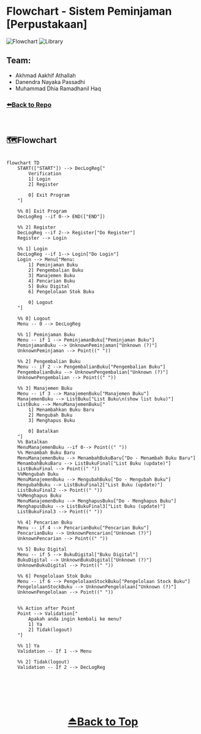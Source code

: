 <div id="top"></div>

# Flowchart - Sistem Peminjaman [Perpustakaan] 

![Flowchart](https://img.shields.io/badge/Flowchart-f83684?style=flat-square) ![Library](https://img.shields.io/badge/Library-blue?style=flat-square)

## Team:
- Akhmad Aakhif Athallah
- Danendra Nayaka Passadhi
- Muhammad Dhia Ramadhanil Haq

### [⬅️Back to Repo](https://github.com/Khip01/Project-Sistem-Peminjaman)

<br>

## 🗺️Flowchart

```mermaid

flowchart TD
    START(["START"]) --> DecLogReg["
        Verification
        1] Login
        2] Register

        0] Exit Program
    "]

    %% 0] Exit Program
    DecLogReg --if 0--> END(["END"])

    %% 2] Register
    DecLogReg --if 2--> Register["Do Register"]
    Register --> Login

    %% 1] Login
    DecLogReg --if 1--> Login["Do Login"]
    Login --> Menu["Menu:
        1] Peminjaman Buku
        2] Pengembalian Buku
        3] Manajemen Buku
        4] Pencarian Buku
        5] Buku Digital
        6] Pengelolaan Stok Buku

        0] Logout
    "]

    %% 0] Logout
    Menu -- 0 --> DecLogReg

    %% 1] Peminjaman Buku
    Menu -- if 1 --> PeminjamanBuku["Peminjaman Buku"]
    PeminjamanBuku --> UnknownPeminjaman["Unknown (?)"]
    UnknownPeminjaman --> Point((" "))

    %% 2] Pengembalian Buku
    Menu -- if 2 --> PengembalianBuku["Pengembalian Buku"]
    PengembalianBuku --> UnknownPengembalian["Unknown (?)"]
    UnknownPengembalian --> Point((" "))

    %% 3] Manajemen Buku
    Menu -- if 3 --> ManajemenBuku["Manajemen Buku"]
    ManajemenBuku --> ListBuku["List Buku\n(show list buku)"]
    ListBuku --> MenuManajemenBuku["
        1] Menambahkan Buku Baru
        2] Mengubah Buku
        3] Menghapus Buku

        0] Batalkan
    "]
    %% Batalkan
    MenuManajemenBuku --if 0--> Point((" "))
    %% Menambah Buku Baru
    MenuManajemenBuku --> MenambahBukuBaru["Do - Menambah Buku Baru"]
    MenambahBukuBaru --> ListBukuFinal["List Buku (update)"]
    ListBukuFinal --> Point((" "))
    %%Mengubah Buku
    MenuManajemenBuku --> MengubahBuku["Do - Mengubah Buku"]
    MengubahBuku --> ListBukuFinal2["List Buku (update)"]
    ListBukuFinal2 --> Point((" "))
    %%Menghapus Buku
    MenuManajemenBuku --> MenghapusBuku["Do - Menghapus Buku"]
    MenghapusBuku --> ListBukuFinal3["List Buku (update)"]
    ListBukuFinal3 --> Point((" "))
    
    %% 4] Pencarian Buku
    Menu -- if 4 --> PencarianBuku["Pencarian Buku"]
    PencarianBuku --> UnknownPencarian["Unknown (?)"]
    UnknownPencarian --> Point((" "))

    %% 5] Buku Digital
    Menu -- if 5 --> BukuDigital["Buku Digital"]
    BukuDigital --> UnknownBukuDigital["Unknown (?)"]
    UnknownBukuDigital --> Point((" "))
    
    %% 6] Pengelolaan Stok Buku
    Menu -- if 6 --> PengelolaanStockBuku["Pengelolaan Stock Buku"]
    PengelolaanStockBuku --> UnknownPengelolaan["Unknown (?)"]
    UnknownPengelolaan --> Point((" "))


    %% Action after Point
    Point --> Validation["
        Apakah anda ingin kembali ke menu?
        1] Ya
        2] Tidak(logout)
    "]

    %% 1] Ya
    Validation -- If 1 --> Menu

    %% 2] Tidak(logout)
    Validation -- If 2 --> DecLogReg


```

<br>
<br>
<br>

<h1 align="center">
    <a href="#top">⏏️Back to Top</a>
</h1>
